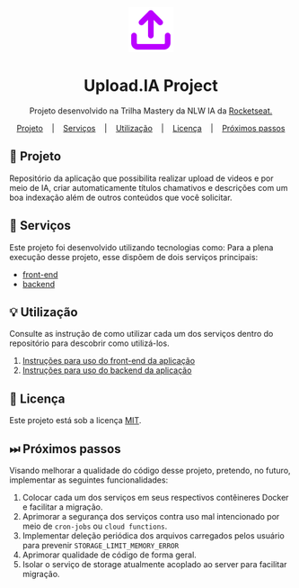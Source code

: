 <div align="center" >
  <img src="./public/assets/upload-ia-logo.svg" />
  <h1 align="center">Upload.IA Project</h1>
</div>

<p align="center">Projeto desenvolvido na Trilha Mastery da NLW IA da <a href="https://www.rocketseat.com.br/">Rocketseat</b>.</p>

<div align="center">
  <a href="#project">Projeto</a>
  &nbsp;&nbsp;&nbsp;|&nbsp;&nbsp;&nbsp;
  <a href="#services">Serviços</a>
  &nbsp;&nbsp;&nbsp;|&nbsp;&nbsp;&nbsp;
  <a href="#usage">Utilização</a>
  &nbsp;&nbsp;&nbsp;|&nbsp;&nbsp;&nbsp;
  <a href="#license">Licença</a>
  &nbsp;&nbsp;&nbsp;|&nbsp;&nbsp;&nbsp;
  <a href="#next-steps">Próximos passos</a>
</div>

<h2 id="project">📁 Projeto</h2>
Repositório da aplicação que possibilita realizar upload de videos e por meio de IA, criar automaticamente títulos chamativos e descrições com um boa indexação além de outros conteúdos que você solicitar.

<h2 id="services">🛅 Serviços</h2>

Este projeto foi desenvolvido utilizando tecnologias como:
Para a plena execução desse projeto, esse dispõem de dois serviços principais:

- [front-end](./web)
- [backend](./server)

<h2 id="usage">💡 Utilização</h2>

Consulte as instrução de como utilizar cada um dos serviços dentro do repositório para descobrir como utilizá-los.

1. [Instruções para uso do front-end da aplicação](./web/README.md#usage)
2. [Instruções para uso do backend da aplicação](./server/README.md#usage)

<h2 id="license">📝 Licença</h2>

Este projeto está sob a licença [MIT](./LICENSE).

<h2 id="next-steps">⏭ Próximos passos</h2>

Visando melhorar a qualidade do código desse projeto, pretendo, no futuro, implementar as seguintes funcionalidades:

1. Colocar cada um dos serviços em seus respectivos contêineres Docker e facilitar a migração.
2. Aprimorar a segurança dos serviços contra uso mal intencionado por meio de `cron-jobs` ou `cloud functions`.
3. Implementar deleção periódica dos arquivos carregados pelos usuário para prevenir `STORAGE_LIMIT_MEMORY_ERROR`
4. Aprimorar qualidade de código de forma geral.
5. Isolar o serviço de storage atualmente acoplado ao server para facilitar migração.
